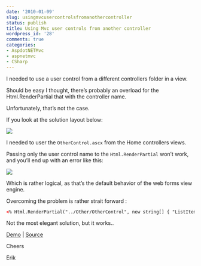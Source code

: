 ```yaml
---
date: '2010-01-09'
slug: usingmvcusercontrolsfromanothercontroller
status: publish
title: Using Mvc user controls from another controller
wordpress_id: '28'
comments: true
categories:
- AspdotNETMvc
- aspnetmvc
- CSharp
---
```


I needed to use a user control from a different controllers folder in a view.

Should be easy I thought, there’s probably an overload for the Html.RenderPartial that with the controller name.

Unfortunately, that’s not the case.

If you look at the solution layout below:

![](/images/SolutionLayout11.png) 

I needed to user the `OtherControl.ascx` from the Home controllers views.

Passing only the user control name to the `Html.RenderPartial` won’t work, and you’ll end up with an error like this:

![](/images/Error8.png)

Which is rather logical, as that’s the default behavior of the web forms view engine.

Overcoming the problem is rather strait forward :

```html
<% Html.RenderPartial("../Other/OtherControl", new string[] { "ListItem1", "ListItemN" }); %>
```

Not the most elegant solution, but it works..

[Demo](http://demos.erikzaadi.com/UserControlsSample/) | [Source](http://demos.erikzaadi.com/UserControlsSample/Content/Source.zip)

Cheers

Erik
